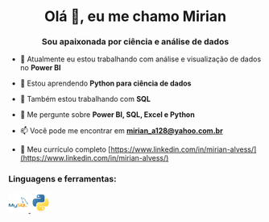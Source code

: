 <h1 align="center">Olá 👋, eu me chamo Mirian</h1>
<h3 align="center">Sou apaixonada por ciência e análise de dados</h3>

- 🔭 Atualmente eu estou trabalhando com análise e visualização de dados no **Power BI**

- 🌱 Estou aprendendo **Python para ciência de dados**

- 👯 Também estou trabalhando com **SQL**

- 💬 Me pergunte sobre **Power BI, SQL, Excel e Python**

- 📫 Você pode me encontrar em **mirian_a128@yahoo.com.br**

- 📄 Meu currículo completo [https://www.linkedin.com/in/mirian-alvess/](https://www.linkedin.com/in/mirian-alvess/)


<h3 align="left">Linguagens e ferramentas:</h3>
</a> <a href="https://www.mysql.com/" target="_blank" rel="noreferrer"> <img src="https://raw.githubusercontent.com/devicons/devicon/master/icons/mysql/mysql-original-wordmark.svg" alt="mysql" width="40" height="40"/> </a> <a href="https://www.python.org" target="_blank" rel="noreferrer"> <img src="https://raw.githubusercontent.com/devicons/devicon/master/icons/python/python-original.svg" alt="python" width="40" height="40"/> </a> </p>


<!---
- 👋 Hi, I’m @mirianalvess
- 👀 I’m interested in ...
- 🌱 I’m currently learning ...
- 💞️ I’m looking to collaborate on ...
- 📫 How to reach me ...

<!---
mirianalvess/mirianalvess is a ✨ special ✨ repository because its `README.md` (this file) appears on your GitHub profile.
You can click the Preview link to take a look at your changes.
--->
